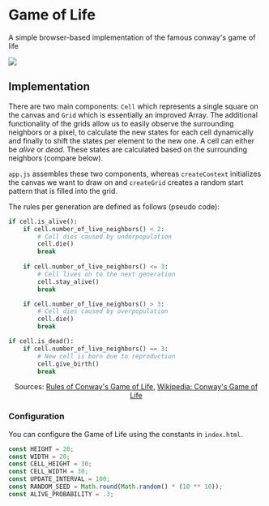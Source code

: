 # Game of Life

A simple browser-based implementation of the famous conway's game of life

![](https://github.com/user-attachments/assets/6873cd4b-eacd-4a6a-91b8-60ca032491a4)

## Implementation

There are two main components: `Cell` which represents a single square on the canvas and `Grid` which is essentially an improved Array. The additional functionality of the grids allow us to easily observe the surrounding neighbors or a pixel, to calculate the new states for each cell dynamically and finally to shift the states per element to the new one. A cell can either be *alive* or *dead*. These states are calculated based on the surrounding neighbors (compare below).

`app.js` assembles these two components, whereas `createContext` initializes the canvas we want to draw on and `createGrid` creates a random start pattern that is filled into the grid.

The rules per generation are defined as follows (pseudo code):
```py
if cell.is_alive():
    if cell.number_of_live_neighbors() < 2:
        # Cell dies caused by underpopulation
        cell.die() 
        break
    
    if cell.number_of_live_neighbors() <= 3:
        # Cell lives on to the next generation
        cell.stay_alive()
        break

    if cell.number_of_live_neighbors() > 3:
        # Cell dies caused by overpopulation
        cell.die()
        break

if cell.is_dead():
    if cell.number_of_live_neighbors() == 3:
        # New cell is born due to reproduction
        cell.give_birth()
        break
```
<center>Sources: <a href="https://rustwasm.github.io/book/game-of-life/rules.html">Rules of Conway's Game of Life</a>, <a href="https://en.wikipedia.org/wiki/Conway%27s_Game_of_Life">Wikipedia: Conway's Game of Life</a></center>

### Configuration

You can configure the Game of Life using the constants in `index.html`.

```js
const HEIGHT = 20;
const WIDTH = 20;
const CELL_HEIGHT = 30;
const CELL_WIDTH = 30;
const UPDATE_INTERVAL = 100;
const RANDOM_SEED = Math.round(Math.random() * (10 ** 10));
const ALIVE_PROBABILITY = .3;
```